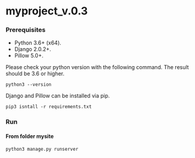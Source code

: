 # myproject_v.0.3

### Prerequisites
- Python 3.6+ (x64). 
- Django 2.0.2+.
- Pillow 5.0+.

Please check your python version with the following command. The result should be 3.6 or higher.
```
python3 --version
```
Django and Pillow can be installed via pip.
```
pip3 isntall -r requirements.txt
```

### Run

#### From folder mysite
```
python3 manage.py runserver
```
